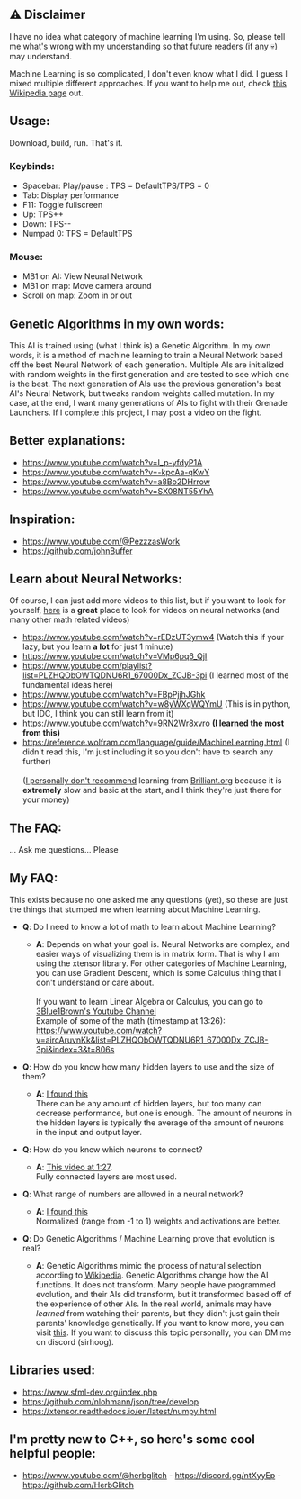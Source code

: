 ## ⚠️ Disclaimer
 I have no idea what category of machine learning I'm using. So, please tell me what's wrong with my understanding so that future readers (if any 💀) may understand.

 Machine Learning is so complicated, I don't even know what I did. I guess I mixed multiple different approaches. If you want to help me out, check [this Wikipedia page](https://en.wikipedia.org/wiki/Machine_learning#Approaches) out.

## Usage:

Download, build, run. That's it.

### Keybinds:
- Spacebar: Play/pause : TPS = DefaultTPS/TPS = 0
- Tab: Display performance
- F11: Toggle fullscreen
- Up: TPS++
- Down: TPS--
- Numpad 0: TPS = DefaultTPS
### Mouse:
- MB1 on AI: View Neural Network
- MB1 on map: Move camera around
- Scroll on map: Zoom in or out

## Genetic Algorithms in my own words:
 This AI is trained using (what I think is) a Genetic Algorithm. In my own words, it is a method of machine learning to train a Neural Network based off the best Neural Network of each generation.
 Multiple AIs are initialized with random weights in the first generation and are tested to see which one is the best. The next generation of AIs use the previous generation's best AI's Neural Network, but tweaks random weights called mutation.
 In my case, at the end, I want many generations of AIs to fight with their Grenade Launchers.
 If I complete this project, I may post a video on the fight.

## Better explanations:
- https://www.youtube.com/watch?v=I_p-yfdyP1A
- https://www.youtube.com/watch?v=-kpcAa-qKwY
- https://www.youtube.com/watch?v=a8Bo2DHrrow
- https://www.youtube.com/watch?v=SX08NT55YhA

## Inspiration:
- https://www.youtube.com/@PezzzasWork
- https://github.com/johnBuffer

## Learn about Neural Networks:
 Of course, I can just add more videos to this list, but if you want to look for yourself, [here](https://www.youtube.com/hashtag/some2) is a **great** place to look for videos on neural networks (and many other math related videos)

- https://www.youtube.com/watch?v=rEDzUT3ymw4 (Watch this if your lazy, but you learn **a lot** for just 1 minute)
- https://www.youtube.com/watch?v=VMp6pq6_QjI
- https://www.youtube.com/playlist?list=PLZHQObOWTQDNU6R1_67000Dx_ZCJB-3pi (I learned most of the fundamental ideas here)
- https://www.youtube.com/watch?v=FBpPjjhJGhk
- https://www.youtube.com/watch?v=w8yWXqWQYmU (This is in python, but IDC, I think you can still learn from it)
- https://www.youtube.com/watch?v=9RN2Wr8xvro **(I learned the most from this)**
- https://reference.wolfram.com/language/guide/MachineLearning.html (I didn't read this, I'm just including it so you don't have to search any further) <br><br>
 (<u>I personally don't recommend</u> learning from <u>Brilliant.org</u> because it is **extremely** slow and basic at the start, and I think they're just there for your money)

## The FAQ:
...
Ask me questions... Please

## My FAQ:
 This exists because no one asked me any questions (yet), so these are just the things that stumped me when learning about Machine Learning.
 - **Q**: Do I need to know a lot of math to learn about Machine Learning?
    - **A**: Depends on what your goal is. Neural Networks are complex, and easier ways of visualizing them is in matrix form. That is why I am using the xtensor library. For other categories of Machine Learning, you can use Gradient Descent, which is some Calculus thing that I don't understand or care about. <br><br>
    If you want to learn Linear Algebra or Calculus, you can go to [3Blue1Brown's Youtube Channel](https://www.youtube.com/@3blue1brown/courses) <br>
    Example of some of the math (timestamp at 13:26): https://www.youtube.com/watch?v=aircAruvnKk&list=PLZHQObOWTQDNU6R1_67000Dx_ZCJB-3pi&index=3&t=806s
 
 - **Q**: How do you know how many hidden layers to use and the size of them?
    - **A**: [I found this](https://stats.stackexchange.com/questions/181/how-to-choose-the-number-of-hidden-layers-and-nodes-in-a-feedforward-neural-netw) <br>
    There can be any amount of hidden layers, but too many can decrease performance, but one is enough.
    The amount of neurons in the hidden layers is typically the average of the amount of neurons in the input and output layer.

- **Q**: How do you know which neurons to connect?
    - **A**: [This video at 1:27](https://www.youtube.com/watch?v=9RN2Wr8xvro&t=87s). <br>
    Fully connected layers are most used.

- **Q**: What range of numbers are allowed in a neural network?
    - **A**: [I found this](https://www.quora.com/What-range-of-values-can-a-weight-in-a-neural-network-take-on) <br>
    Normalized (range from -1 to 1) weights and activations are better.

- **Q**: Do Genetic Algorithms / Machine Learning prove that evolution is real?
    - **A**: Genetic Algorithms mimic the process of natural selection according to [Wikipedia](https://en.wikipedia.org/wiki/Machine_learning#Genetic_algorithms). Genetic Algorithms change how the AI functions. It does not transform. Many people have programmed evolution, and their AIs did transform, but it transformed based off of the experience of other AIs. In the real world, animals may have *learned* from watching their parents, but they didn't just gain their parents' knowledge genetically. If you want to know more, you can visit [this](https://creation.com/genetic-algorithms-do-they-show-that-evolution-works). If you want to discuss this topic personally, you can DM me on discord (sirhoog).

## Libraries used:
- https://www.sfml-dev.org/index.php
- https://github.com/nlohmann/json/tree/develop
- https://xtensor.readthedocs.io/en/latest/numpy.html

## I'm pretty new to C++, so here's some cool helpful people:
- https://www.youtube.com/@herbglitch - https://discord.gg/ntXyyEp - https://github.com/HerbGlitch